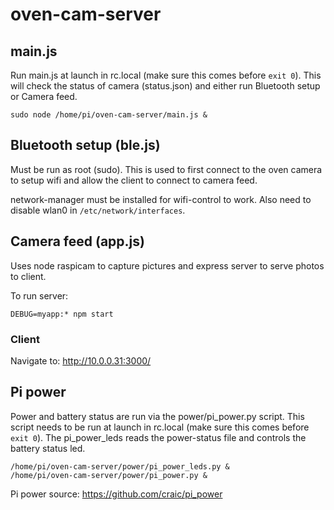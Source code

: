 # oven-cam-server

## main.js
Run main.js at launch in rc.local (make sure this comes before ``exit 0``). This will check the status of camera (status.json) and either run Bluetooth setup or Camera feed.
```
sudo node /home/pi/oven-cam-server/main.js &
```

## Bluetooth setup (ble.js)
Must be run as root (sudo). This is used to first connect to the oven camera to setup wifi and allow the client to connect to camera feed.

network-manager must be installed for wifi-control to work. Also need to disable wlan0 in ``/etc/network/interfaces``.

## Camera feed (app.js)
Uses node raspicam to capture pictures and express server to serve photos to client.

To run server:
```
DEBUG=myapp:* npm start
```

### Client
Navigate to:
http://10.0.0.31:3000/

## Pi power
Power and battery status are run via the power/pi_power.py script. This script needs to be run at launch in rc.local (make sure this comes before ``exit 0``). The pi_power_leds reads the power-status file and controls the battery status led.
```
/home/pi/oven-cam-server/power/pi_power_leds.py &
/home/pi/oven-cam-server/power/pi_power.py &
```

Pi power source: https://github.com/craic/pi_power